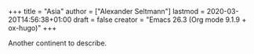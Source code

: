 +++
title = "Asia"
author = ["Alexander Seltmann"]
lastmod = 2020-03-20T14:56:38+01:00
draft = false
creator = "Emacs 26.3 (Org mode 9.1.9 + ox-hugo)"
+++

Another continent to describe.
